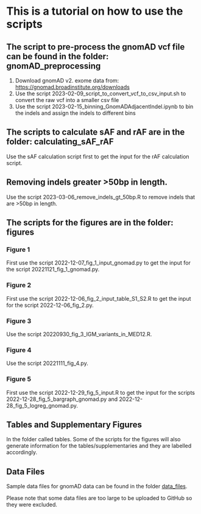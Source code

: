 # This is a tutorial on how to use the scripts 

## The script to pre-process the gnomAD vcf file can be found in the folder: gnomAD_preprocessing 

1. Download gnomAD v2. exome data from: https://gnomad.broadinstitute.org/downloads
2. Use the script 2023-02-09_script_to_convert_vcf_to_csv_input.sh to convert the raw vcf into a smaller csv file 
3. Use the script 2023-02-15_binning_GnomADAdjacentIndel.ipynb to bin the indels and assign the indels to different bins 

## The scripts to calculate sAF and rAF are in the folder: calculating_sAF_rAF

Use the sAF calculation script first to get the input for the rAF calculation script. 

## Removing indels greater >50bp in length.

Use the script 2023-03-06_remove_indels_gt_50bp.R to remove indels that are >50bp in length. 

## The scripts for the figures are in the folder: figures 

### Figure 1 

First use the script 2022-12-07_fig_1_input_gnomad.py to get the input for the script  20221121_fig_1_gnomad.py. 

### Figure 2 

First use the script 2022-12-06_fig_2_input_table_S1_S2.R to get the input for the script 2022-12-06_fig_2.py. 

### Figure 3 

Use the script 20220930_fig_3_IGM_variants_in_MED12.R. 

### Figure 4 

Use the script 20221111_fig_4.py.

### Figure 5 

First use the script 2022-12-29_fig_5_input.R to get the input for the scripts 2022-12-28_fig_5_bargraph_gnomad.py and 2022-12-28_fig_5_logreg_gnomad.py.


## Tables and Supplementary Figures 

In the folder called tables. Some of the scripts for the figures will also generate information for the tables/supplementaries and they are labelled accordingly.

## Data Files

Sample data files for gnomAD data can be found in the folder <a href = "https://github.com/ColumbiaCPMG/RegionalAlleleFrequency/tree/main/data_files">data_files</a>.

Please note that some data files are too large to be uploaded to GitHub so they were excluded. 
